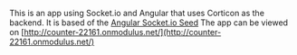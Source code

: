 This is an app using Socket.io and Angular that uses Corticon as the backend. It is based of the [Angular Socket.io Seed](https://github.com/btford/angular-socket-io-seed)
The app can be viewed on [http://counter-22161.onmodulus.net/](http://counter-22161.onmodulus.net/)